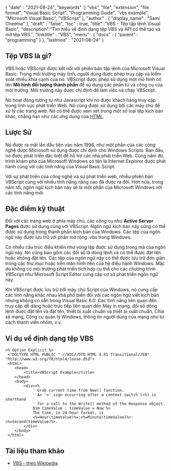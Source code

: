 {
  "date" : "2021-08-24", 
  "keywords" :[ "vbs", "file", "extension", "file format", "Visual Basic Script", "Programming Guide", "vbs example", "Microsoft Visual Basic", "VBScript" ],
  "author" : {
    "display_name" : "Sami Cheema"
},
  "draft" : "false",
  "toc" : true,
  "title" :"VBS - Tệp tập lệnh Visual Basic",
  "description":"Tìm hiểu về định dạng tệp VBS và API có thể tạo và mở tệp VBS.",
  "linktitle" : "VBS",
  "menu" : {
    "docs" : {
      "parent" : "programming"
}
},
  "lastmod" : "2021-08-24"
}

## Tệp VBS là gì?

VBS hoặc VBScript được kết nối với phiên bản tập lệnh của Microsoft Visual Basic. Trong môi trường máy tính, người dùng được phép truy cập và kiểm soát nhiều khía cạnh của nó. VBScript được phép sử dụng một mô hình có tên **Mô hình đối tượng thành phần** để sử dụng các phần tử và công cụ của môi trường. Môi trường này được chỉ định để làm việc và chạy VBScript.

Nó hoạt động tương tự như Javascript khi nó được khách hàng truy cập trong lĩnh vực phát triển Web. Nó cũng được sử dụng bởi các máy chủ để xử lý các trang web. Nó có thể được xem xét trong một số loại tệp kịch bản khác, chẳng hạn như các ứng dụng của [HTML](/vi/web/html/).


## Lược Sử ##

Nó được ra mắt lần đầu tiên vào năm 1996, như một phần của các công nghệ được Microsoft sử dụng được chỉ định cho Windows Scripts. Ban đầu, nó được phát triển đặc biệt để hỗ trợ các nhà phát triển Web. Cùng năm đó, trình khám phá của Microsoft Windows có tên là Internet Explorer được phát hành cùng với các tính năng của Visual Basic Script.

Với sự phát triển của công nghệ và sự phát triển web, nhiều phiên bản VBScript cùng với nhiều tính năng nâng cao đã được ra đời. Hơn nữa, trong năm tới, ngôn ngữ kịch bản này sẽ là một phần của Microsoft Windows với các tính năng mới.

## Đặc điểm kỹ thuật ##

Đối với các trang web ở phía máy chủ, các công cụ như **Active Server Pages** được sử dụng cùng với VBScript. Ngôn ngữ kịch bản này cũng có thể được sử dụng trong thành phần kịch bản của Windows. Các tệp của ngôn ngữ này được lưu trữ với phần mở rộng .vbs trong Windows.

Có nhiều cấu trúc điều khiển như vòng lặp được sử dụng trong mã của ngôn ngữ này. Nó cũng bao gồm các đối số là dòng lệnh và có thể được đặt tên hoặc không đặt tên. Các tệp của ngôn ngữ này có thể được lưu trữ đơn giản trong các thư mục hoặc trên màn hình nền của hệ điều hành Windows. Mặc dù không có môi trường phát triển tích hợp cụ thể cho các chương trình VBScript như Microsoft Script Editor cung cấp cơ sở phát triển ngôn ngữ này.

Khi VBScript được lưu trữ bởi máy chủ Script của Windows, nó cung cấp các tính năng khác nhau khá phổ biến đối với các ngôn ngữ viết kịch bản nhưng không có sẵn trong Visual Basic 6.0. Các tính năng liên quan đến truy cập dễ dàng hoặc trực tiếp liên quan đến Máy in mạng, đối số dòng lệnh được đặt tên và đặt tên, thiết bị xuất chuẩn và thiết bị xuất chuẩn, Chia sẻ mạng, Công cụ quản lý Windows, thông tin người dùng của mạng như tư cách thành viên nhóm, v.v.

## Ví dụ về định dạng tệp VBS ##

```
<% Option Explicit %>
 <!DOCTYPE HTML PUBLIC "-//W3C//DTD HTML 4.01 Transitional//EN" "http://www.w3.org/TR/html4/loose.dtd">
 <html>
 	<head>
 		<title>VBScript Example</title>
 	</head>
 	<body>
 		<div><% 
 			' Grab current time from Now() function.
 			' An '=' sign occurring after a context switch (<%) is shorthand 
 			' for a call to the Write() method of the Response object.
 			Dim timeValue : timeValue = Now %>
 			The time, in 24-hour format, is 
 			<%=Hour(timeValue)%>:<%=Minute(timeValue)%>:<%=Second(timeValue)%>.
 		</div>
 	</body>
 </html>
```

## Tài liệu tham khảo ##

* [VBS - theo Wikipedia](https://en.wikipedia.org/wiki/VBScript)



